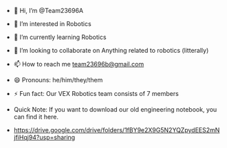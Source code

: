 - 👋 Hi, I’m @Team23696A
- 👀 I’m interested in Robotics
- 🌱 I’m currently learning Robotics
- 💞️ I’m looking to collaborate on Anything related to robotics (litterally)
- 📫 How to reach me team23696b@gmail.com
- 😄 Pronouns: he/him/they/them
- ⚡ Fun fact: Our VEX Robotics team consists of 7 members

- Quick Note: If you want to download our old engineering notebook, you can find it here.
- https://drive.google.com/drive/folders/1fBY9e2X9G5N2YQZpydEES2mNjfiHqj94?usp=sharing

<!---
Team23696A/Team23696A is a ✨ special ✨ repository because its `README.md` (this file) appears on your GitHub profile.
You can click the Preview link to take a look at your changes.
--->
